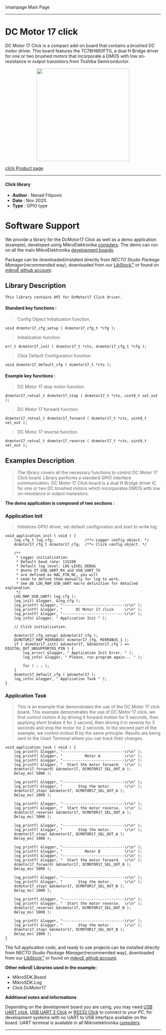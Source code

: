 \mainpage Main Page

---
# DC Motor 17 click

DC Motor 17 Click is a compact add-on board that contains a brushed DC motor driver. This board features the TC78H660FTG,
a dual H Bridge driver for one or two brushed motors that incorporate a DMOS
with low on-resistance in output transistors from Toshiba Semiconductor.

<p align="center">
  <img src="https://download.mikroe.com/images/click_for_ide/dcmotor17_click.png" height=300px width=auto>
</p>

[click Product page](https://www.mikroe.com/dc-motor-17-click?adtoken=48b980cc0840208867ff3317ac2fc531db4a1dd7&ad=mikromanage&id_employee=33)

---


#### Click library

- **Author**        : Nenad Filipovic
- **Date**          : Nov 2020.
- **Type**          : GPIO type


# Software Support

We provide a library for the DcMotor17 Click
as well as a demo application (example), developed using MikroElektronika
[compilers](https://www.mikroe.com/necto-studio).
The demo can run on all the main MikroElektronika [development boards](https://www.mikroe.com/development-boards).

Package can be downloaded/installed directly from *NECTO Studio Package Manager*(recommended way), downloaded from our [LibStock&trade;](https://libstock.mikroe.com) or found on [mikroE github account](https://github.com/MikroElektronika/mikrosdk_click_v2/tree/master/clicks).

## Library Description

```
This library contains API for DcMotor17 Click driver.
```

#### Standard key functions :

> Config Object Initialization function.
```
void dcmotor17_cfg_setup ( dcmotor17_cfg_t *cfg );
```

> Initialization function.
```
err_t dcmotor17_init ( dcmotor17_t *ctx, dcmotor17_cfg_t *cfg );
```

> Click Default Configuration function.
```
void dcmotor17_default_cfg ( dcmotor17_t *ctx );
```

#### Example key functions :

> DC Motor 17 stop motor function.
```
dcmotor17_retval_t dcmotor17_stop ( dcmotor17_t *ctx, uint8_t sel_out );
```

> DC Motor 17 forward function.
```
dcmotor17_retval_t dcmotor17_forward ( dcmotor17_t *ctx, uint8_t sel_out );
```

> DC Motor 17 reverse function.
```
dcmotor17_retval_t dcmotor17_reverse ( dcmotor17_t *ctx, uint8_t sel_out );
```

## Examples Description

> The library covers all the necessary functions to control DC Motor 17 Click board.
> Library performs a standard GPIO interface communication.
> DC Motor 17 Click board is a dual H Bridge driver IC for one or two DC brushed
> motors which incorporates DMOS with low on-resistance in output transistors.

**The demo application is composed of two sections :**

### Application Init

> Initializes GPIO driver, set default configuration and start to write log.

```
void application_init ( void ) {
    log_cfg_t log_cfg;              /**< Logger config object. */
    dcmotor17_cfg_t dcmotor17_cfg;  /**< Click config object. */

    /** 
     * Logger initialization.
     * Default baud rate: 115200
     * Default log level: LOG_LEVEL_DEBUG
     * @note If USB_UART_RX and USB_UART_TX 
     * are defined as HAL_PIN_NC, you will 
     * need to define them manually for log to work. 
     * See @b LOG_MAP_USB_UART macro definition for detailed explanation.
     */
    LOG_MAP_USB_UART( log_cfg );
    log_init( &logger, &log_cfg );
    log_printf( &logger, "----------------------------\r\n" );
    log_printf( &logger, "      DC Motor 17 click     \r\n" );
    log_printf( &logger, "----------------------------\r\n" );
    log_info( &logger, " Application Init " );

    // Click initialization.

    dcmotor17_cfg_setup( &dcmotor17_cfg );
    DCMOTOR17_MAP_MIKROBUS( dcmotor17_cfg, MIKROBUS_1 );
    if ( dcmotor17_init( &dcmotor17, &dcmotor17_cfg ) == DIGITAL_OUT_UNSUPPORTED_PIN ) {
        log_error( &logger, " Application Init Error. " );
        log_info( &logger, " Please, run program again... " );

        for ( ; ; );
    }
    dcmotor17_default_cfg ( &dcmotor17 );
    log_info( &logger, " Application Task " );
}
```

### Application Task

> This is an example that demonstrates the use of the DC Motor 17 click board.
> This example demonstrates the use of DC Motor 17 click,
> we first control motion A by driving it forward motion for 5 seconds,
> than applying short brakes it for 2 second, then driving it in reverse for 5 seconds
> and stop the motor for 2 seconds.
> In the second part of the example, we control motion B by the same principle.
> Results are being sent to the Usart Terminal where you can track their changes.

```
void application_task ( void ) {
    log_printf( &logger, "----------------------------\r\n" );
    log_printf( &logger, "          Motor A           \r\n" );
    log_printf( &logger, "----------------------------\r\n" );
    log_printf( &logger, "  Start the motor forward.  \r\n" );
    dcmotor17_forward( &dcmotor17, DCMOTOR17_SEL_OUT_A );
    Delay_ms( 5000 );

    log_printf( &logger, "----------------------------\r\n" );
    log_printf( &logger, "       Stop the motor.      \r\n" );
    dcmotor17_stop( &dcmotor17, DCMOTOR17_SEL_OUT_A );
    Delay_ms( 2000 );

    log_printf( &logger, "----------------------------\r\n" );
    log_printf( &logger, "  Start the motor reverse.  \r\n" );
    dcmotor17_reverse( &dcmotor17, DCMOTOR17_SEL_OUT_A );
    Delay_ms( 5000 );

    log_printf( &logger, "----------------------------\r\n" );
    log_printf( &logger, "       Stop the motor.      \r\n" );
    dcmotor17_stop( &dcmotor17, DCMOTOR17_SEL_OUT_A );
    Delay_ms( 2000 );

    log_printf( &logger, "----------------------------\r\n" );
    log_printf( &logger, "          Motor B           \r\n" );
    log_printf( &logger, "----------------------------\r\n" );
    log_printf( &logger, "  Start the motor forward.  \r\n" );
    dcmotor17_forward( &dcmotor17, DCMOTOR17_SEL_OUT_B );
    Delay_ms( 5000 );

    log_printf( &logger, "----------------------------\r\n" );
    log_printf( &logger, "       Stop the motor.      \r\n" );
    dcmotor17_stop( &dcmotor17, DCMOTOR17_SEL_OUT_B );
    Delay_ms( 2000 );

    log_printf( &logger, "----------------------------\r\n" );
    log_printf( &logger, "  Start the motor reverse.  \r\n" );
    dcmotor17_reverse( &dcmotor17, DCMOTOR17_SEL_OUT_B );
    Delay_ms( 5000 );

    log_printf( &logger, "----------------------------\r\n" );
    log_printf( &logger, "       Stop the motor.      \r\n" );
    dcmotor17_stop( &dcmotor17, DCMOTOR17_SEL_OUT_B );
    Delay_ms( 2000 );
}
```

The full application code, and ready to use projects can be installed directly from *NECTO Studio Package Manager*(recommended way), downloaded from our [LibStock&trade;](https://libstock.mikroe.com) or found on [mikroE github account](https://github.com/MikroElektronika/mikrosdk_click_v2/tree/master/clicks).

**Other mikroE Libraries used in the example:**

- MikroSDK.Board
- MikroSDK.Log
- Click.DcMotor17

**Additional notes and informations**

Depending on the development board you are using, you may need
[USB UART click](https://www.mikroe.com/usb-uart-click),
[USB UART 2 Click](https://www.mikroe.com/usb-uart-2-click) or
[RS232 Click](https://www.mikroe.com/rs232-click) to connect to your PC, for
development systems with no UART to USB interface available on the board. UART
terminal is available in all Mikroelektronika
[compilers](https://shop.mikroe.com/compilers).

---

